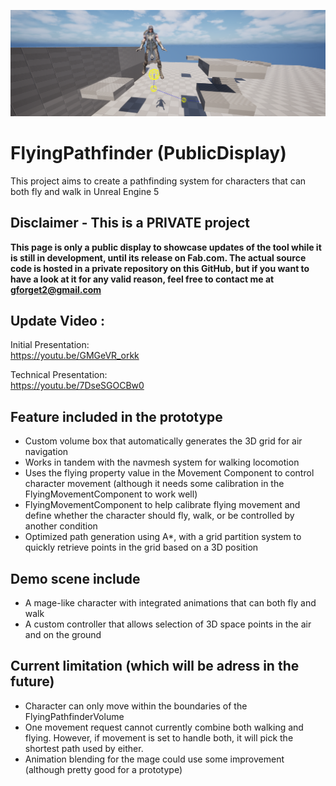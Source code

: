 
![Screenshot of the projectt](/Screenshot/BannerCrop.png)</BR>

# FlyingPathfinder (PublicDisplay)
This project aims to create a pathfinding system for characters that can both fly and walk in Unreal Engine 5

## Disclaimer - This is a PRIVATE project
<b> This page is only a public display to showcase updates of the tool while it is still in development, until its release on Fab.com. The actual source code is hosted in a private repository on this GitHub, but if you want to have a look at it for any valid reason, feel free to contact me at gforget2@gmail.com </b>

## Update Video :
Initial Presentation:</br>
https://youtu.be/GMGeVR_orkk

Technical Presentation:</br>
https://youtu.be/7DseSGOCBw0

## Feature included in the prototype
- Custom volume box that automatically generates the 3D grid for air navigation
- Works in tandem with the navmesh system for walking locomotion
- Uses the flying property value in the Movement Component to control character movement (although it needs some calibration in the FlyingMovementComponent to work well)
- FlyingMovementComponent to help calibrate flying movement and define whether the character should fly, walk, or be controlled by another condition
- Optimized path generation using A*, with a grid partition system to quickly retrieve points in the grid based on a 3D position

## Demo scene include
- A mage-like character with integrated animations that can both fly and walk
- A custom controller that allows selection of 3D space points in the air and on the ground

## Current limitation (which will be adress in the future)
- Character can only move within the boundaries of the FlyingPathfinderVolume
- One movement request cannot currently combine both walking and flying. However, if movement is set to handle both, it will pick the shortest path used by either.
- Animation blending for the mage could use some improvement (although pretty good for a prototype)



